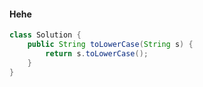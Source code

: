 #### Hehe

```java
class Solution {
    public String toLowerCase(String s) {
        return s.toLowerCase();
    }
}
```

